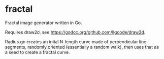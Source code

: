 # fractal

Fractal image generator written in Go.

Requires draw2d, see https://godoc.org/github.com/llgcode/draw2d.

Radius.go creates an inital N-length curve made of perpendicular line segments, randomly oriented (essentially a random walk),
then uses that as a seed to create a fractal curve. 

